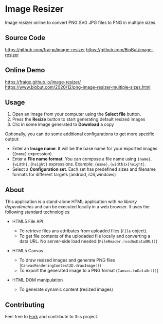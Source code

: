 # Image Resizer



Image resizer online to convert PNG SVG JPG files to PNG in multiple sizes.

## Source Code

https://github.com/fraigo/image-resizer
https://github.com/BioBut/image-resizer


## Online Demo

https://fraigo.github.io/image-resizer/
https://www.biobut.com/2020/12/png-image-resizer-multiple-sizes.html

## Usage


1. Open an image from your computer using the **Select file** button.
2. Press the **Resize** button to start generating default resized images
3. Clic in some image generated to **Download** a copy


Optionally, you can do some additional configurations to get more specific output:


* Enter an <b>Image name</b>. It will be the base name for your exported images (`{name}` expression).
* Enter a <b>File name format</b>. You can compose a file name using `{name}`, `{width}`, `{height}` expressions. Example: `{name}.{width}x{height}`.
* Select a <b>Configuration set</b>. Each set has predefined sizes and filename formats for different targets (android, iOS,windows)


## About 

This application is a stand-alone HTML application with *no library dependencies* and can be executed locally in a web browser. It uses the following standard technologies:

* HTML5 File API
    * To retrieve files ans attributes from uploaded files (`File` object).
    * To get file contents of the uplodaded file locally and converting a data URL. No server-side load needed (`FileReader.readAsDataURL()`)

* HTML5 Canvas
    * To draw resized images and generate PNG files (`CanvasRenderingContext2D.drawImage()`)
    * To export the generated image to a PNG format (`Canvas.toDataUrl()`)

* HTML DOM manipulation
    * To generate dynamic content (resized images)



## Contributing

Feel free to [Fork](https://github.com/fraigo/image-resizer/fork) and contribute to this project.

